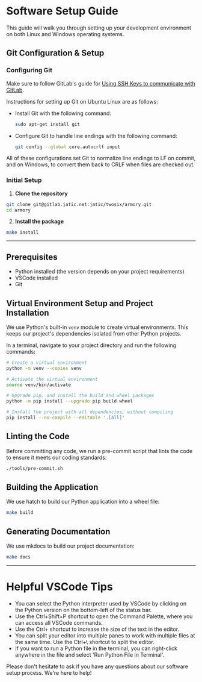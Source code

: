 # Software Setup Guide

This guide will walk you through setting up your development environment on both Linux and Windows operating systems.

## Git Configuration & Setup

### Configuring Git

Make sure to follow GitLab's guide for [Using SSH Keys to communicate with GitLab](https://docs.gitlab.com/ee/user/ssh.html).

Instructions for setting up Git on Ubuntu Linux are as follows:
  * Install Git with the following command:

      ```bash
      sudo apt-get install git
      ```

  * Configure Git to handle line endings with the following command:

      ```bash
      git config --global core.autocrlf input
      ```

All of these configurations set Git to normalize line endings to LF on commit, and on Windows, to convert them back to CRLF when files are checked out.

### Initial Setup
1. **Clone the repository**
  ```bash
  git clone git@gitlab.jatic.net:jatic/twosix/armory.git
  cd armory
  ```

2. **Install the package**
  ```bash
  make install
  ```

---

## Prerequisites

- Python installed (the version depends on your project requirements)
- VSCode installed
- Git

## Virtual Environment Setup and Project Installation

We use Python's built-in `venv` module to create virtual environments. This keeps our project's dependencies isolated from other Python projects.

In a terminal, navigate to your project directory and run the following commands:

```bash
# Create a virtual environment
python -m venv --copies venv

# Activate the virtual environment
source venv/bin/activate

# Upgrade pip, and install the build and wheel packages
python -m pip install --upgrade pip build wheel

# Install the project with all dependencies, without compiling
pip install --no-compile --editable '.[all]'
```

## Linting the Code

Before committing any code, we run a pre-commit script that lints the code to ensure it meets our coding standards:

```bash
./tools/pre-commit.sh
```

## Building the Application

We use hatch to build our Python application into a wheel file:

```bash
make build
```

## Generating Documentation

We use mkdocs to build our project documentation:

```bash
make docs
```

---

# Helpful VSCode Tips

  - You can select the Python interpreter used by VSCode by clicking on the Python version on the bottom-left of the status bar.
  - Use the Ctrl+Shift+P shortcut to open the Command Palette, where you can access all VSCode commands.
  - Use the Ctrl+ shortcut to increase the size of the text in the editor.
  - You can split your editor into multiple panes to work with multiple files at the same time. Use the Ctrl+\ shortcut to split the editor.
  - If you want to run a Python file in the terminal, you can right-click anywhere in the file and select 'Run Python File in Terminal'.


Please don't hesitate to ask if you have any questions about our software setup process. We're here to help!
